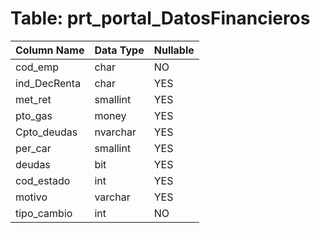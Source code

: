 # Table: prt_portal_DatosFinancieros

| Column Name | Data Type | Nullable |
|-------------|-----------|----------|
| cod_emp | char | NO |
| ind_DecRenta | char | YES |
| met_ret | smallint | YES |
| pto_gas | money | YES |
| Cpto_deudas | nvarchar | YES |
| per_car | smallint | YES |
| deudas | bit | YES |
| cod_estado | int | YES |
| motivo | varchar | YES |
| tipo_cambio | int | NO |
